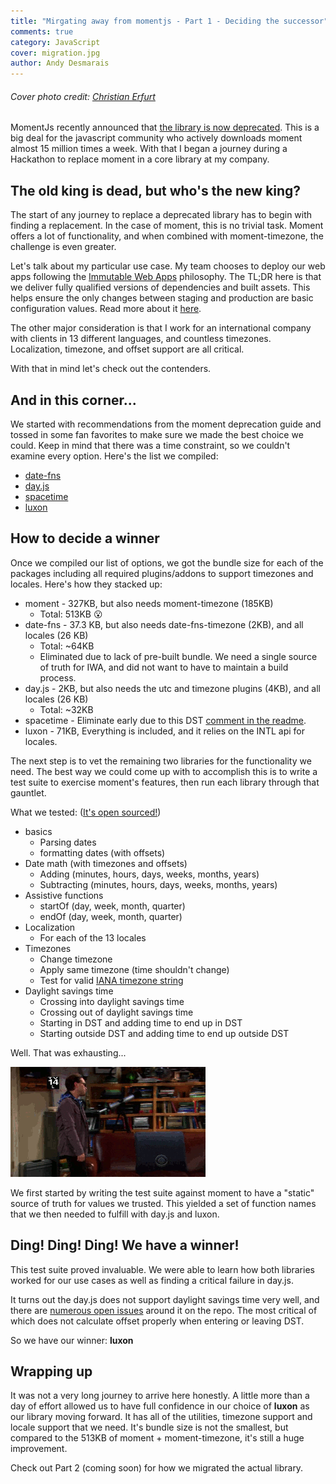 ```yaml
---
title: "Mirgating away from momentjs - Part 1 - Deciding the successor"
comments: true
category: JavaScript
cover: migration.jpg
author: Andy Desmarais
---
```


###### Cover photo credit: [Christian Erfurt](https://unsplash.com/@christnerfurt)

MomentJs recently announced that [the library is now deprecated](https://momentjs.com/docs/#/-project-status/). This is a big deal for the javascript community who actively downloads moment almost 15 million times a week. With that I began a journey during a Hackathon to replace moment in a core library at my company.

## The old king is dead, but who's the new king?

The start of any journey to replace a deprecated library has to begin with finding a replacement. In the case of moment, this is no trivial task. Moment offers a lot of functionality, and when combined with moment-timezone, the challenge is even greater.

Let's talk about my particular use case. My team chooses to deploy our web apps following the [Immutable Web Apps](https://immutablewebapps.org/) philosophy. The TL;DR here is that we deliver fully qualified versions of dependencies and built assets. This helps ensure the only changes between staging and production are basic configuration values. Read more about it [here](https://immutablewebapps.org/).

The other major consideration is that I work for an international company with clients in 13 different languages, and countless timezones. Localization, timezone, and offset support are all critical.

With that in mind let's check out the contenders.

## And in this corner...

We started with recommendations from the moment deprecation guide and tossed in some fan favorites to make sure we made the best choice we could. Keep in mind that there was a time constraint, so we couldn't examine every option. Here's the list we compiled:

- [date-fns](https://github.com/date-fns/date-fns#readme)
- [day.js](https://day.js.org/)
- [spacetime](https://github.com/spencermountain/spacetime#readme)
- [luxon](https://moment.github.io/luxon/)

## How to decide a winner

Once we compiled our list of options, we got the bundle size for each of the packages including all required plugins/addons to support timezones and locales. Here's how they stacked up:

- moment - 327KB, but also needs moment-timezone (185KB)
  - Total: 513KB 😮
- date-fns - 37.3 KB, but also needs date-fns-timezone (2KB), and all locales (26 KB)
  - Total: ~64KB
  - Eliminated due to lack of pre-built bundle. We need a single source of truth for IWA, and did not want to have to maintain a build process.
- day.js - 2KB, but also needs the utc and timezone plugins (4KB), and all locales (26 KB)
  - Total: ~32KB
- spacetime - Eliminate early due to this DST [comment in the readme](https://github.com/spencermountain/spacetime#-dst-changes-within-1-hour).
- luxon - 71KB, Everything is included, and it relies on the INTL api for locales.

The next step is to vet the remaining two libraries for the functionality we need. The best way we could come up with to accomplish this is to write a test suite to exercise moment's features, then run each library through that gauntlet.

What we tested: ([It's open sourced!](https://github.com/terodox/mirgrating-away-from-momentjs#readme))

- basics
  - Parsing dates
  - formatting dates (with offsets)
- Date math (with timezones and offsets)
  - Adding (minutes, hours, days, weeks, months, years)
  - Subtracting (minutes, hours, days, weeks, months, years)
- Assistive functions
  - startOf (day, week, month, quarter)
  - endOf (day, week, month, quarter)
- Localization
  - For each of the 13 locales
- Timezones
  - Change timezone
  - Apply same timezone (time shouldn't change)
  - Test for valid [IANA timezone string](https://www.iana.org/time-zones)
- Daylight savings time
  - Crossing into daylight savings time
  - Crossing out of daylight savings time
  - Starting in DST and adding time to end up in DST
  - Starting outside DST and adding time to end up outside DST

Well. That was exhausting...

![exhausted](exhausted.gif)

We first started by writing the test suite against moment to have a "static" source of truth for values we trusted. This yielded a set of function names that we then needed to fulfill with day.js and luxon.

## Ding! Ding! Ding! We have a winner!

This test suite proved invaluable. We were able to learn how both libraries worked for our use cases as well as finding a critical failure in day.js.

It turns out the day.js does not support daylight savings time very well, and there are [numerous open issues](https://github.com/iamkun/dayjs/issues?q=is%3Aissue+is%3Aopen+DST+OR+%22daylight%22) around it on the repo. The most critical of which does not calculate offset properly when entering or leaving DST.

So we have our winner: **luxon**

## Wrapping up

It was not a very long journey to arrive here honestly. A little more than a day of effort allowed us to have full confidence in our choice of **luxon** as our library moving forward. It has all of the utilities, timezone support and locale support that we need. It's bundle size is not the smallest, but compared to the 513KB of moment + moment-timezone, it's still a huge improvement.

Check out Part 2 (coming soon) for how we migrated the actual library.
